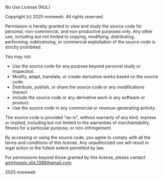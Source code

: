 No Use License (NUL)

Copyright (c) 2025 moreweb. All rights reserved.

Permission is hereby granted to view and study the source code for personal, non-commercial, and non-productive purposes only. Any other use, including but not limited to copying, modifying, distributing, performing, sublicensing, or commercial exploitation of the source code is strictly prohibited.

You may not:

- Use the source code for any purpose beyond personal study or inspection.
- Modify, adapt, translate, or create derivative works based on the source code.
- Distribute, publish, or share the source code or any modifications thereof.
- Include the source code or any derivative work in any software or product.
- Use the source code in any commercial or revenue-generating activity.

The source code is provided "as-is", without warranty of any kind, express or implied, including but not limited to the warranties of merchantability, fitness for a particular purpose, or non-infringement.

By accessing or using the source code, you agree to comply with all the terms and conditions of this license. Any unauthorized use will result in legal action to the fullest extent permitted by law.

For permissions beyond those granted by this license, please contact amirhosein.shk.1388@gmail.com


2025 moreweb
